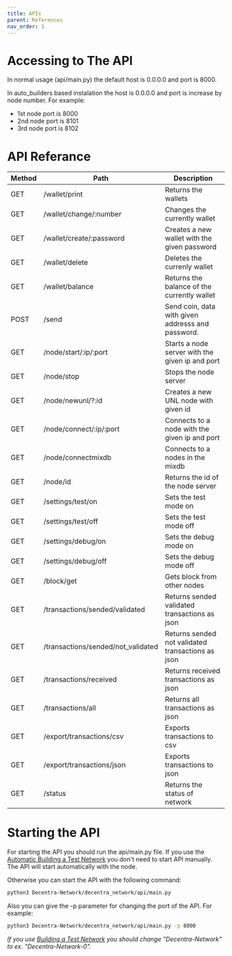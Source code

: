 ```yaml
---
title: APIs
parent: References
nav_order: 1
---
```


# Accessing to The API

In normal usage (api/main.py) the default host is 0.0.0.0 and port is 8000.

In auto_builders based instalation the host is 0.0.0.0 and port is
increase by node number. For example:

- 1st node port is 8000
- 2nd node port is 8101
- 3rd node port is 8102

# API Referance

| Method | Path                               | Description                                       |
| ------ | ---------------------------------- | ------------------------------------------------- |
| GET    | /wallet/print                      | Returns the wallets                               |
| GET    | /wallet/change/:number             | Changes the currently wallet                      |
| GET    | /wallet/create/:password           | Creates a new wallet with the given password      |
| GET    | /wallet/delete                     | Deletes the currenly wallet                       |
| GET    | /wallet/balance                    | Returns the balance of the currently wallet       |
| POST   | /send                              | Send coin, data with given addresss and password. |
| GET    | /node/start/:ip/:port              | Starts a node server with the given ip and port   |
| GET    | /node/stop                         | Stops the node server                             |
| GET    | /node/newunl/?:id                  | Creates a new UNL node with given id              |
| GET    | /node/connect/:ip/:port            | Connects to a node with the given ip and port     |
| GET    | /node/connectmixdb                 | Connects to a nodes in the mixdb                  |
| GET    | /node/id                           | Returns the id of the node server                 |
| GET    | /settings/test/on                  | Sets the test mode on                             |
| GET    | /settings/test/off                 | Sets the test mode off                            |
| GET    | /settings/debug/on                 | Sets the debug mode on                            |
| GET    | /settings/debug/off                | Sets the debug mode off                           |
| GET    | /block/get                         | Gets block from other nodes                       |
| GET    | /transactions/sended/validated     | Returns sended validated transactions as json     |
| GET    | /transactions/sended/not_validated | Returns sended not validated transactions as json |
| GET    | /transactions/received             | Returns received transactions as json             |
| GET    | /transactions/all                  | Returns all transactions as json                  |
| GET    | /export/transactions/csv           | Exports transactions to csv                       |
| GET    | /export/transactions/json          | Exports transactions to json                      |
| GET    | /status                            | Returns the status of network                     |

# Starting the API

For starting the API you should run the api/main.py file. If you use the [Automatic Building a Test Network](https://docs.decentranetwork.org/building_a_test_network/automatic.html) you don't need to start API manually. The API will start automatically with the node.

Otherwise you can start the API with the following command:

```bash
python3 Decentra-Network/decentra_network/api/main.py
```

Also you can give the -p parameter for changing the port of the API. For example:

```bash
python3 Decentra-Network/decentra_network/api/main.py -p 8000
```

_If you use [Building a Test Network](https://docs.decentranetwork.org/building_a_test_network/) you should change "Decentra-Network" to ex. "Decentra-Network-0"._
